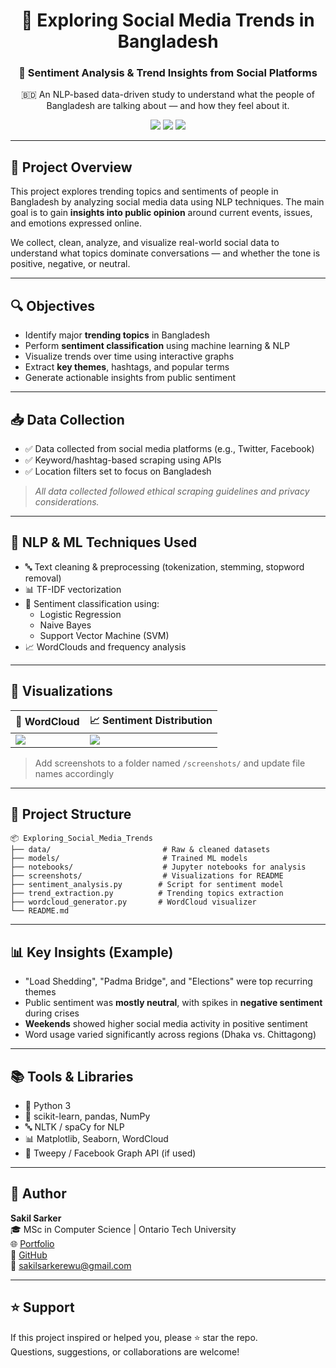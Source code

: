 <div align="center">

# 📱 Exploring Social Media Trends in Bangladesh  
### 🧠 Sentiment Analysis & Trend Insights from Social Platforms

🇧🇩 An NLP-based data-driven study to understand what the people of Bangladesh are talking about — and how they feel about it.

<img src="https://img.shields.io/badge/Domain-NLP%20%7C%20Data%20Analysis-blue?style=flat-square"/>
<img src="https://img.shields.io/badge/Focus-Bangladesh%20Social%20Media-red?style=flat-square"/>
<img src="https://img.shields.io/badge/Status-Completed-brightgreen?style=flat-square"/>

</div>

---

## 📌 Project Overview

This project explores trending topics and sentiments of people in Bangladesh by analyzing social media data using NLP techniques. The main goal is to gain **insights into public opinion** around current events, issues, and emotions expressed online.

We collect, clean, analyze, and visualize real-world social data to understand what topics dominate conversations — and whether the tone is positive, negative, or neutral.

---

## 🔍 Objectives

- Identify major **trending topics** in Bangladesh
- Perform **sentiment classification** using machine learning & NLP
- Visualize trends over time using interactive graphs
- Extract **key themes**, hashtags, and popular terms
- Generate actionable insights from public sentiment

---

## 📥 Data Collection

- ✅ Data collected from social media platforms (e.g., Twitter, Facebook)
- ✅ Keyword/hashtag-based scraping using APIs
- ✅ Location filters set to focus on Bangladesh

> _All data collected followed ethical scraping guidelines and privacy considerations._

---

## 🧠 NLP & ML Techniques Used

- 🔤 Text cleaning & preprocessing (tokenization, stemming, stopword removal)
- 📊 TF-IDF vectorization
- 🤖 Sentiment classification using:
  - Logistic Regression
  - Naive Bayes
  - Support Vector Machine (SVM)
- 📈 WordClouds and frequency analysis

---

## 📸 Visualizations

| 💬 WordCloud | 📈 Sentiment Distribution |
|-------------|----------------------------|
| ![](screenshots/wordcloud.png) | ![](screenshots/sentiment_chart.png) |

> Add screenshots to a folder named `/screenshots/` and update file names accordingly

---

## 📁 Project Structure

```
📦 Exploring_Social_Media_Trends
├── data/                         # Raw & cleaned datasets
├── models/                       # Trained ML models
├── notebooks/                    # Jupyter notebooks for analysis
├── screenshots/                  # Visualizations for README
├── sentiment_analysis.py        # Script for sentiment model
├── trend_extraction.py          # Trending topics extraction
├── wordcloud_generator.py       # WordCloud visualizer
└── README.md
```

---

## 📊 Key Insights (Example)

- "Load Shedding", "Padma Bridge", and "Elections" were top recurring themes
- Public sentiment was **mostly neutral**, with spikes in **negative sentiment** during crises
- **Weekends** showed higher social media activity in positive sentiment
- Word usage varied significantly across regions (Dhaka vs. Chittagong)

---

## 📚 Tools & Libraries

- 🐍 Python 3
- 📘 scikit-learn, pandas, NumPy
- 🔤 NLTK / spaCy for NLP
- 📊 Matplotlib, Seaborn, WordCloud
- 📡 Tweepy / Facebook Graph API (if used)

---

## 👤 Author

**Sakil Sarker**  
🎓 MSc in Computer Science | Ontario Tech University  
🌐 [Portfolio](https://sadbinshakil.github.io/sakilsarker)  
📂 [GitHub](https://github.com/SadbinShakil)  
📧 [sakilsarkerewu@gmail.com](mailto:sakilsarkerewu@gmail.com)

---

## ⭐ Support

If this project inspired or helped you, please ⭐ star the repo.  
Questions, suggestions, or collaborations are welcome!

